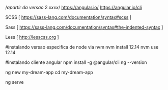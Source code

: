/*apartir da versao 2.xxxx*/
https://angular.io/
https://angular.io/cli


SCSS   [ https://sass-lang.com/documentation/syntax#scss                ]

Sass   [ https://sass-lang.com/documentation/syntax#the-indented-syntax ]

Less   [ http://lesscss.org    ]

#instalando versao especifica de node via nvm
nvm install 12.14
nvm use 12.14

#instalando cliente angular
npm install -g @angular/cli
ng --version

ng new my-dream-app
cd my-dream-app

ng serve
